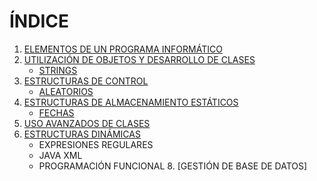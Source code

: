 # **ÍNDICE**

   1. [ELEMENTOS DE UN PROGRAMA INFORMÁTICO](/Apuntes/Tema1.md)
   2. [UTILIZACIÓN DE OBJETOS Y DESARROLLO DE CLASES](/Apuntes/Tema2.md)
       * [STRINGS](/Apuntes/Strings.md)
   3. [ESTRUCTURAS DE CONTROL](/Apuntes/Tema3.md)
       * [ALEATORIOS](/Apuntes/Aleatorios.md)
   4. [ESTRUCTURAS DE ALMACENAMIENTO ESTÁTICOS](/Apuntes/Tema4.md)
       * [FECHAS](/Apuntes/Fechas.md)
   5. [USO AVANZADOS DE CLASES](/Apuntes/Tema5.md)
   6. [ESTRUCTURAS DINÁMICAS](/Apuntes/Tema6.md)
       * EXPRESIONES REGULARES
       * JAVA XML
       * PROGRAMACIÓN FUNCIONAL
    8. [GESTIÓN DE BASE DE DATOS]
